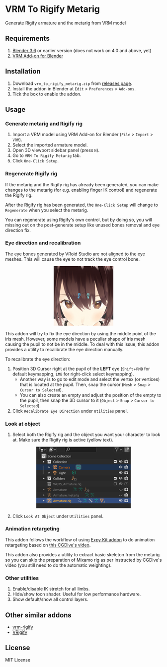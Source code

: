 # VRM To Rigify Metarig

Generate Rigify armature and the metarig from VRM model

## Requirements

1. [Blender 3.6](https://www.blender.org/download/lts/) or earlier version (does not work on 4.0 and above, yet)
2. [VRM Add-on for Blender](https://vrm-addon-for-blender.info/en/)

## Installation

1. Download `vrm_to_rigify_metarig.zip` from [releases page](https://github.com/burhanloey/vrm-to-rigify-metarig/releases/tag/latest).
2. Install the addon in Blender at `Edit` > `Preferences` > `Add-ons`.
3. Tick the box to enable the addon.

## Usage

### Generate metarig and Rigify rig

1. Import a VRM model using VRM Add-on for Blender (`File` > `Import` > `VRM`).
2. Select the imported armature model.
3. Open 3D viewport sidebar panel (press `N`).
4. Go to `VRM To Rigify Metarig` tab.
5. Click `One-Click Setup`.

### Regenerate Rigify rig

If the metarig and the Rigify rig has already been generated, you can make changes to the metarig (for e.g. enabling finger IK control) and regenerate the Rigify rig.

After the Rigify rig has been generated, the `One-Click Setup` will change to `Regenerate` when you select the metarig.

You can regenerate using Rigify's own control, but by doing so, you will missing out on the post-generate setup like unused bones removal and eye direction fix.

### Eye direction and recalibration

The eye bones generated by VRoid Studio are not aligned to the eye meshes. This will cause the eye to not track the eye control bone.

<p align="center"><img src="docs/vrm_eye_bones_position.png" width="192px"></p>

This addon will try to fix the eye direction by using the middle point of the iris mesh. However, some models have a peculiar shape of iris mesh causing the pupil to not be in the middle. To deal with this issue, this addon provides a utility to recalibrate the eye direction manually.

To recalibrate the eye direction:

1. Position 3D Cursor right at the pupil of the **LEFT** eye (`Shift`+`RMB` for default keymapping, `LMB` for right-click select keymapping).
    - Another way is to go to edit mode and select the vertex (or vertices) that is located at the pupil. Then, snap the cursor (`Mesh` > `Snap` > `Cursor to Selected`).
    - You can also create an empty and adjust the position of the empty to the pupil, then snap the 3D cursor to it (`Object` > `Snap` > `Cursor to Selected`).
2. Click `Recalibrate Eye Direction` under `Utilities` panel.

### Look at object

1. Select both the Rigify rig and the object you want your character to look at. Make sure the Rigify rig is active (yellow text).

<p align="center"><img src="docs/look_at_selection.png" width="304px"></p>
   
2. Click `Look At Object` under `Utilities` panel.

### Animation retargeting

This addon follows the workflow of using [Expy Kit addon](https://github.com/pKrime/Expy-Kit) to do animation retargeting based on [this CGDive's video](https://youtu.be/ars_rEC3oP8?si=d97z7facNhoKuo4C&t=1266).

This addon also provides a utility to extract basic skeleton from the metarig so you can skip the preparation of Mixamo rig as per instructed by CGDive's video (you still need to do the automatic weighting).

### Other utilities

1. Enable/disable IK stretch for all limbs.
2. Hide/show toon shader. Useful for low performance hardware.
3. Show default/show all control layers.

## Other similar addons

- [vrm-rigify](https://github.com/nanoskript/vrm-rigify)
- [VRigify](https://github.com/Silvergust/VRigify)

## License

MIT License
